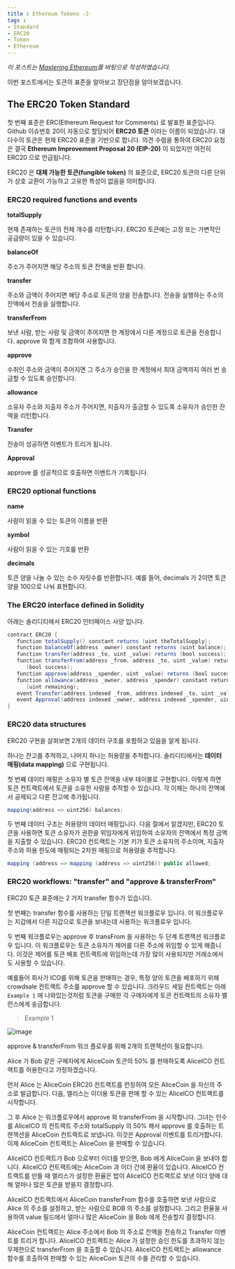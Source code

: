 ```yaml
---
title : Ethereum Tokens -2-
tags :
- Standard
- ERC20
- Token
- Ethereum
---
```


*이 포스트는 [Mastering Ethereum](https://github.com/ethereumbook/ethereumbook)를 바탕으로 작성하였습니다.*

이번 포스트에서는 토큰의 표준을 알아보고 장단점을 알아보겠습니다.

## The ERC20 Token Standard

첫 번째 표준은 ERC(Ethereum Request for Comments) 로 발표한 표준입니다. Github 이슈번호 20이 자동으로 할당되어 **ERC20 토큰** 이라는 이름이 되었습니다. 대다수의 토큰은 현재 ERC20 표준을 기반으로 합니다. 의견 수렴을 통하여 ERC20 요청은 결국 **Ethereum Improvement Proposal 20 (EIP-20)** 이 되었지만 여전히 ERC20 으로 언급됩니다.

ERC20 은 **대체 가능한 토큰(fungible token)** 의 표준으로, ERC20 토큰의 다른 단위가 상호 교환이 가능하고 고유한 특성이 없음을 의미합니다.

### ERC20 required functions and events

**totalSupply**

현재 존재하는 토큰의 전체 개수를 리턴합니다. ERC20 토큰에는 고정 또는 가변적인 공급량이 있을 수 있습니다.

**balanceOf**

주소가 주어지면 해당 주소의 토큰 잔액을 반환 합니다.

**transfer**

주소와 금액이 주어지면 해당 주소로 토큰의 양을 전송합니다. 전송을 실행하는 주소의 잔액에서 전송을 실행합니다.

**transferFrom**

보낸 사람, 받는 사람 및 금액이 주어지면 한 계정에서 다른 계정으로 토큰을 전송합니다. approve 와 함게 조합하여 사용합니다.

**approve**

수취인 주소와 금액이 주어지면 그 주소가 승인을 한 계정에서 최대 금액까지 여러 번 송금할 수 있도록 승인합니다.

**allowance**

소유자 주소와 지출자 주소가 주어지면, 지출자가 출금할 수 있도록 소유자가 승인한 잔액을 리턴합니다.

**Transfer**

전송이 성공하면 이벤트가 트리거 됩니다.

**Approval**

approve 를 성공적으로 호출하면 이벤트가 기록됩니다.

### ERC20 optional functions

**name**

사람이 읽을 수 있는 토큰의 이름을 반환

**symbol**

사람이 읽을 수 있는 기호를 반환

**decimals**

토큰 양을 나눌 수 있는 소수 자릿수를 반환합니다. 예를 들어, decimals 가 2이면 토큰 양을 100으로 나눠 표현합니다.

### The ERC20 interface defined in Solidity

아래는 솔리디티에서 ERC20 인터페이스 사양 입니다.

```java
contract ERC20 {
   function totalSupply() constant returns (uint theTotalSupply);
   function balanceOf(address _owner) constant returns (uint balance);
   function transfer(address _to, uint _value) returns (bool success);
   function transferFrom(address _from, address _to, uint _value) returns
      (bool success);
   function approve(address _spender, uint _value) returns (bool success);
   function allowance(address _owner, address _spender) constant returns
      (uint remaining);
   event Transfer(address indexed _from, address indexed _to, uint _value);
   event Approval(address indexed _owner, address indexed _spender, uint _value);
}
```

### ERC20 data structures

ERC20 구현을 살펴보면 2개의 데이터 구조를 포함하고 있음을 알게 됩니다.

하나는 잔고를 추적하고, 나머지 하나는 허용량을 추적합니다. 솔리디티에서는 **데이터 매핑(data mapping)** 으로 구현됩니다.

첫 번째 데이터 매핑은 소유자 별 토큰 잔액을 내부 테이블로 구현합니다. 이렇게 하면 토큰 컨트랙트에서 토큰을 소유한 사람을 추적할 수 있습니다. 각 이체는 하나의 잔액에서 공제되고 다른 잔고에 추가됩니다.

```java
mapping(address => uint256) balances;
```

두 번째 데이터 구조는 허용량의 데이터 매핑입니다. 다음 절에서 알겠지만, ERC20 토큰을 사용하면 토큰 소유자가 권한을 위임자에게 위임하여 소유자의 잔액에서 특정 금액을 지출할 수 있습니다. ERC20 컨트랙트는 기본 키가 토큰 소유자의 주소이며, 지출자 주소와 허용 한도에 매핑되는 2차원 매핑으로 허용량을 추적합니다.

```java
mapping (address => mapping (address => uint256)) public allowed;
```

### ERC20 workflows: "transfer" and "approve & transferFrom"

ERC20 토큰 표준에는 2 가지 transfer 함수가 있습니다.

첫 번째는 transfer 함수를 사용하는 단일 트랜잭션 워크플로우 입니다. 이 워크플로우는 지갑에서 다른 지갑으로 토큰을 보내는데 사용하는 워크플로우 입니다.

두 번째 워크플로우는 approve 후 transFrom 을 사용하는 두 단계 트랜잭션 워크플로우 입니다. 이 워크플로우는 토큰 소유자가 제어를 다른 주소에 위임할 수 있게 해줍니다. 이것은 제어를 토큰 배포 컨트랙트에 위임하는데 가장 많이 사용되지만 거래소에서도 사용할 수 있습니다.

예를들어 회사가 ICO를 위해 토큰을 판매하는 경우, 특정 양의 토큰을 배포하기 위헤 crowdsale 컨트랙트 주소를 approve 할 수 있습니다. 크라우드 세일 컨트랙트는 아래 `Example 1` 에 나와있는것처럼 토큰을 구매한 각 구매자에게 토큰 컨트랙트의 소유자 밸런스에게 송금합니다.

> Example 1

![image](https://user-images.githubusercontent.com/44635266/73136480-707e9180-4091-11ea-8839-438c3e580d5a.png)

approve & transferFrom 워크 플로우를 위해 2개의 트랜잭션이 필요합니다.

Alice 가 Bob 같은 구매자에게 AliceCoin 토큰의 50% 를 판매하도록 AliceICO 컨트랙트를 허용한다고 가정하겠습니다.

먼저 Alice 는 AliceCoin ERC20 컨트랙트를 런칭하여 모든 AliceCoin 을 자신의 주소로 발급합니다. 다음, 앨리스는 이더용 토큰을 판매 할 수 있는 AliceICO 컨트랙트를 시작합니다.

그 후 Alice 는 워크플로우에서 approve 와 transferFrom 을 시작합니다. 그녀는 인수를 AliceICO 의 컨트랙트 주소와 totalSupply 의 50% 해서 approve 를 호출하는 트랜잭션을 AliceCoin 컨트랙트로 보냅니다. 이것은 Approval 이벤트를 트리거합니다. 이제 AliceCoin 컨트랙트는 AliceCoin 을 판매할 수 있습니다.

AliceICO 컨트랙트가 Bob 으로부터 이더를 받으면, Bob 에게 AliceCoin 을 보내야 합니다. AliceICO 컨트랙트에는 AliceCoin 과 이더 간에 환율이 있습니다. AliceICO 컨트랙트를 만들 때 앨리스가 설정한 환율은 밥이 AliceICO 컨트랙트로 보낸 이더 양에 대해 얼마나 많은 토큰을 받을지 결정합니다.

AliceICO 컨트랙트에서 AliceCoin transferFrom 함수를 호출하면 보낸 사람으로 Alice 의 주소를 설정하고, 받는 사람으로 BOB 의 주소를 설정합니다. 그리고 환율을 사용하여 value 필드에서 얼마나 많은 AliceCoin 을 Bob 에게 전송할지 결정합니다.

AliceCoin 컨트랙트는 Alice 주소에서 Bob 의 주소로 잔액을 전송하고 Transfer 이벤트를 트리거 합니다. AliceICO 컨트랙트는 Alice 가 설정한 승인 한도를 초과하지 않는 무제한으로 transferFrom 을 호출할 수 있습니다. AliceICO 컨트랙트는 allowance 함수를 호출하여 판매할 수 있는 AliceCoin 토큰의 수를 관리할 수 있습니다.